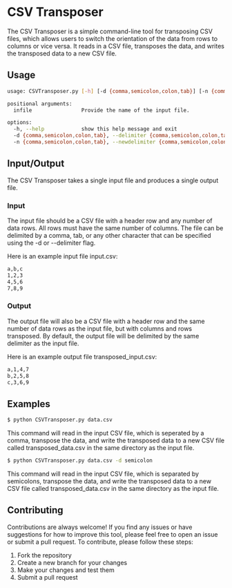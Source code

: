 # CSV Transposer
The CSV Transposer is a simple command-line tool for transposing CSV files, which allows users to switch the orientation of the data from rows to columns or vice versa. It reads in a CSV file, transposes the data, and writes the transposed data to a new CSV file.

## Usage
```bash
usage: CSVTransposer.py [-h] [-d {comma,semicolon,colon,tab}] [-n {comma,semicolon,colon,tab}] infile

positional arguments:
  infile                Provide the name of the input file.

options:
  -h, --help            show this help message and exit
  -d {comma,semicolon,colon,tab}, --delimiter {comma,semicolon,colon,tab}
  -n {comma,semicolon,colon,tab}, --newdelimiter {comma,semicolon,colon,tab}
```

## Input/Output
The CSV Transposer takes a single input file and produces a single output file.
### Input
The input file should be a CSV file with a header row and any number of data rows. All rows must have the same number of columns. The file can be delimited by a comma, tab, or any other character that can be specified using the -d or --delimiter flag.

Here is an example input file input.csv:
```bash
a,b,c
1,2,3
4,5,6
7,8,9
```

### Output
The output file will also be a CSV file with a header row and the same number of data rows as the input file, but with columns and rows transposed. By default, the output file will be delimited by the same delimiter as the input file.

Here is an example output file transposed_input.csv:
```bash
a,1,4,7
b,2,5,8
c,3,6,9
```

## Examples
```bash 
$ python CSVTransposer.py data.csv
```
This command will read in the input CSV file, which is seperated by a comma, transpose the data, and write the transposed data to a new CSV file called transposed_data.csv in the same directory as the input file.

```bash 
$ python CSVTransposer.py data.csv -d semicolon
```
This command will read in the input CSV file, which is separated by semicolons, transpose the data, and write the transposed data to a new CSV file called transposed_data.csv in the same directory as the input file.

## Contributing
Contributions are always welcome! If you find any issues or have suggestions for how to improve this tool, please feel free to open an issue or submit a pull request. To contribute, please follow these steps:
1. Fork the repository
2. Create a new branch for your changes
3. Make your changes and test them
4. Submit a pull request